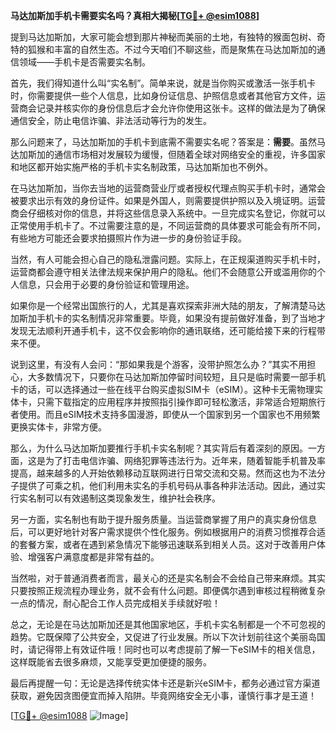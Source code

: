 **马达加斯加手机卡需要实名吗？真相大揭秘[[TG💪+ @esim1088](https://t.me/s/esim1088)]**

提到马达加斯加，大家可能会想到那片神秘而美丽的土地，有独特的猴面包树、奇特的狐猴和丰富的自然生态。不过今天咱们不聊这些，而是聚焦在马达加斯加的通信领域——手机卡是否需要实名制。

首先，我们得知道什么叫“实名制”。简单来说，就是当你购买或激活一张手机卡时，你需要提供一些个人信息，比如身份证信息、护照信息或者其他官方文件，运营商会记录并核实你的身份信息后才会允许你使用这张卡。这样的做法是为了确保通信安全，防止电信诈骗、非法活动等行为的发生。

那么问题来了，马达加斯加的手机卡到底需不需要实名呢？答案是：**需要**。虽然马达加斯加的通信市场相对发展较为缓慢，但随着全球对网络安全的重视，许多国家和地区都开始实施严格的手机卡实名制政策，马达加斯加也不例外。

在马达加斯加，当你去当地的运营商营业厅或者授权代理点购买手机卡时，通常会被要求出示有效的身份证件。如果是外国人，则需要提供护照以及入境证明。运营商会仔细核对你的信息，并将这些信息录入系统中。一旦完成实名登记，你就可以正常使用手机卡了。不过需要注意的是，不同运营商的具体要求可能会有所不同，有些地方可能还会要求拍摄照片作为进一步的身份验证手段。

当然，有人可能会担心自己的隐私泄露问题。实际上，在正规渠道购买手机卡时，运营商都会遵守相关法律法规来保护用户的隐私。他们不会随意公开或滥用你的个人信息，只会用于必要的身份验证和管理用途。

如果你是一个经常出国旅行的人，尤其是喜欢探索非洲大陆的朋友，了解清楚马达加斯加手机卡的实名制情况非常重要。毕竟，如果没有提前做好准备，到了当地才发现无法顺利开通手机卡，这不仅会影响你的通讯联络，还可能给接下来的行程带来不便。

说到这里，有没有人会问：“那如果我是个游客，没带护照怎么办？”其实不用担心，大多数情况下，只要你在马达加斯加停留时间较短，且只是临时需要一部手机卡的话，可以选择通过一些在线平台购买虚拟SIM卡（eSIM）。这种卡无需物理实体卡，只需下载指定的应用程序并按照指引操作即可轻松激活，非常适合短期旅行者使用。而且eSIM技术支持多国漫游，即使从一个国家到另一个国家也不用频繁更换实体卡，非常方便。

那么，为什么马达加斯加要推行手机卡实名制呢？其实背后有着深刻的原因。一方面，这是为了打击电信诈骗、网络犯罪等违法行为。近年来，随着智能手机普及率提高，越来越多的人开始依赖移动互联网进行日常交流和交易。然而这也为不法分子提供了可乘之机，他们利用未实名的手机号码从事各种非法活动。因此，通过实行实名制可以有效遏制这类现象发生，维护社会秩序。

另一方面，实名制也有助于提升服务质量。当运营商掌握了用户的真实身份信息后，可以更好地针对客户需求提供个性化服务。例如根据用户的消费习惯推荐合适的套餐方案，或者在遇到紧急情况下能够迅速联系到相关人员。这对于改善用户体验、增强客户满意度都是非常有益的。

当然啦，对于普通消费者而言，最关心的还是实名制会不会给自己带来麻烦。其实只要按照正规流程办理业务，就不会有什么问题。即便偶尔遇到审核过程稍微复杂一点的情况，耐心配合工作人员完成相关手续就好啦！

总之，无论是在马达加斯加还是其他国家地区，手机卡实名制都是一个不可忽视的趋势。它既保障了公共安全，又促进了行业发展。所以下次计划前往这个美丽岛国时，请记得带上有效证件哦！同时也可以考虑提前了解一下eSIM卡的相关信息，这样既能省去很多麻烦，又能享受更加便捷的服务。

最后再提醒一句：无论是选择传统实体卡还是新兴eSIM卡，都务必通过官方渠道获取，避免因贪图便宜而掉入陷阱。毕竟网络安全无小事，谨慎行事才是王道！

[[TG💪+ @esim1088](https://t.me/s/esim1088) ![Image](https://i.postimg.cc/4NQfJmqS/Snipaste-2025-05-13-00-14-12.png)]